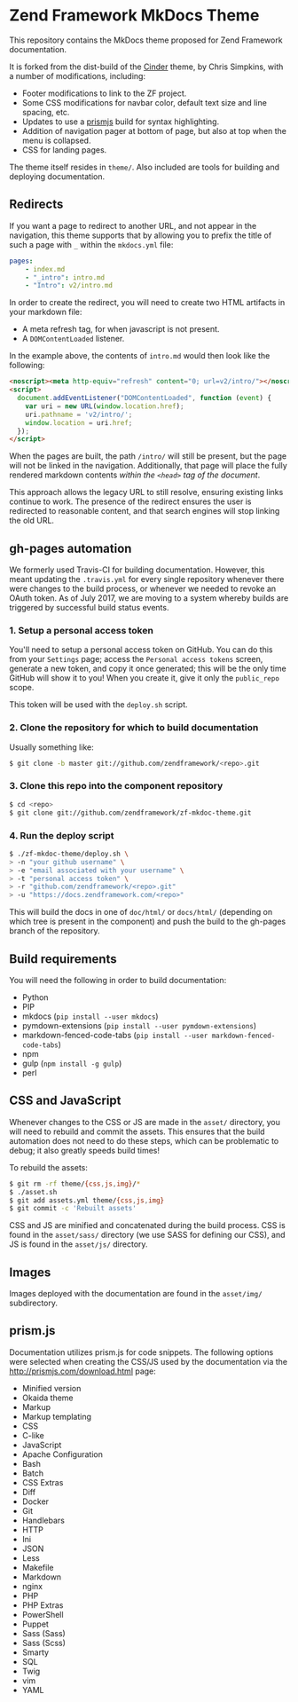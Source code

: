 # Zend Framework MkDocs Theme

This repository contains the MkDocs theme proposed for Zend Framework
documentation.

It is forked from the dist-build of the [Cinder](tps://github.com/chrissimpkins/cinder)
theme, by Chris Simpkins, with a number of modifications, including:

- Footer modifications to link to the ZF project.
- Some CSS modifications for navbar color, default text size and line spacing,
  etc.
- Updates to use a [prismjs](http://prismjs.com) build for syntax highlighting.
- Addition of navigation pager at bottom of page, but also at top when the menu
  is collapsed.
- CSS for landing pages.

The theme itself resides in `theme/`. Also included are tools for building and
deploying documentation.

## Redirects

If you want a page to redirect to another URL, and not appear in the navigation,
this theme supports that by allowing you to prefix the title of such a page with
`_` within the `mkdocs.yml` file:

```yaml
pages:
    - index.md
    - "_intro": intro.md
    - "Intro": v2/intro.md
```

In order to create the redirect, you will need to create two HTML artifacts in
your markdown file:

- A meta refresh tag, for when javascript is not present.
- A `DOMContentLoaded` listener.

In the example above, the contents of `intro.md` would then look like the
following:

```markdown
<noscript><meta http-equiv="refresh" content="0; url=v2/intro/"></noscript>
<script>
  document.addEventListener("DOMContentLoaded", function (event) {
    var uri = new URL(window.location.href);
    uri.pathname = 'v2/intro/';
    window.location = uri.href;
  });
</script>
```

When the pages are built, the path `/intro/` will still be present, but the page
will not be linked in the navigation. Additionally, that page will place the
fully rendered markdown contents _within the `<head>` tag of the document_.

This approach allows the legacy URL to still resolve, ensuring existing links
continue to work. The presence of the redirect ensures the user is redirected to
reasonable content, and that search engines will stop linking the old URL.

## gh-pages automation

We formerly used Travis-CI for building documentation. However, this meant
updating the `.travis.yml` for every single repository whenever there were
changes to the build process, or whenever we needed to revoke an OAuth token. As
of July 2017, we are moving to a system whereby builds are triggered by
successful build status events.

### 1. Setup a personal access token

You'll need to setup a personal access token on GitHub. You can do this
from your `Settings` page; access the `Personal access tokens` screen, generate
a new token, and copy it once generated; this will be the only time GitHub will
show it to you! When you create it, give it only the `public_repo` scope.

This token will be used with the `deploy.sh` script.

### 2. Clone the repository for which to build documentation

Usually something like:

```bash
$ git clone -b master git://github.com/zendframework/<repo>.git
```

### 3. Clone this repo into the component repository

```bash
$ cd <repo>
$ git clone git://github.com/zendframework/zf-mkdoc-theme.git
```

### 4. Run the deploy script

```bash
$ ./zf-mkdoc-theme/deploy.sh \
> -n "your github username" \
> -e "email associated with your username" \
> -t "personal access token" \
> -r "github.com/zendframework/<repo>.git"
> -u "https://docs.zendframework.com/<repo>"
```

This will build the docs in one of `doc/html/` or `docs/html/` (depending on
which tree is present in the component) and push the build to the gh-pages
branch of the repository.

## Build requirements

You will need the following in order to build documentation:

- Python
- PIP
- mkdocs (`pip install --user mkdocs`)
- pymdown-extensions (`pip install --user pymdown-extensions`)
- markdown-fenced-code-tabs (`pip install --user markdown-fenced-code-tabs`)
- npm
- gulp (`npm install -g gulp`)
- perl

## CSS and JavaScript

Whenever changes to the CSS or JS are made in the `asset/` directory, you will
need to rebuild and commit the assets. This ensures that the build automation
does not need to do these steps, which can be problematic to debug; it also
greatly speeds build times!

To rebuild the assets:

```bash
$ git rm -rf theme/{css,js,img}/*
$ ./asset.sh
$ git add assets.yml theme/{css,js,img}
$ git commit -c 'Rebuilt assets'
```

CSS and JS are minified and concatenated during the build process. CSS is found
in the `asset/sass/` directory (we use SASS for defining our CSS), and JS is
found in the `asset/js/` directory.

## Images

Images deployed with the documentation are found in the `asset/img/`
subdirectory.

## prism.js

Documentation utilizes prism.js for code snippets. The following options were
selected when creating the CSS/JS used by the documentation via the
http://prismjs.com/download.html page:

- Minified version
- Okaida theme
- Markup
- Markup templating
- CSS
- C-like
- JavaScript
- Apache Configuration
- Bash
- Batch
- CSS Extras
- Diff
- Docker
- Git
- Handlebars
- HTTP
- Ini
- JSON
- Less
- Makefile
- Markdown
- nginx
- PHP
- PHP Extras
- PowerShell
- Puppet
- Sass (Sass)
- Sass (Scss)
- Smarty
- SQL
- Twig
- vim
- YAML
